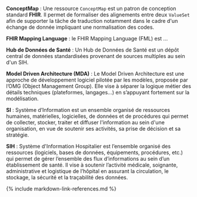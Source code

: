 

<a name="fhir-conceptmap" />**ConceptMap** : Une ressource `ConceptMap` est un patron de conception standard **FHIR**. Il permet de formaliser des alignements entre deux `ValueSet` afin de supporter la tâche de traduction notamment dans le cadre d'un échange de donnée impliquant une normalisation des codes.

<a name="fml" />**FHIR Mapping Language** : le FHIR Mapping Language (FML) est ...

<a name="hds" />**Hub de Données de Santé** : Un Hub de Données de Santé est un dépôt central de données standardisées provenant de sources multiples au sein d'un SIH.

<a name="mda" />**Model Driven Architecture (MDA)** : Le Model Driven Architecture est une approche de développement logiciel pilotée par les modèles, proposée par l’OMG (Object Management Group). Elle vise à séparer la logique métier des détails techniques (plateformes, langages...) en s’appuyant fortement sur la modélisation.

<a name="si" />**SI** : Système d’Information est un ensemble organisé de ressources humaines, matérielles, logicielles, de données et de procédures qui permet de collecter, stocker, traiter et diffuser l'information au sein d'une organisation, en vue de soutenir ses activités, sa prise de décision et sa stratégie.

<a name="sih" />**SIH** : Système d'Information Hospitalier est l’ensemble organisé des ressources (logiciels, bases de données, équipements, procédures, etc.) qui permet de gérer l’ensemble des flux d’informations au sein d’un établissement de santé. Il vise à soutenir l’activité médicale, soignante, administrative et logistique de l’hôpital en assurant la circulation, le stockage, la sécurité et la traçabilité des données.

{% include markdown-link-references.md %}